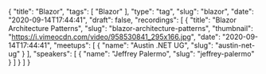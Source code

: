 {
  "title": "Blazor",
  "tags": [
    "Blazor"
  ],
  "type": "tag",
  "slug": "blazor",
  "date": "2020-09-14T17:44:41",
  "draft": false,
  "recordings": [
    {
      "title": "Blazor Architecture Patterns",
      "slug": "blazor-architecture-patterns",
      "thumbnail": "https://i.vimeocdn.com/video/958530841_295x166.jpg",
      "date": "2020-09-14T17:44:41",
      "meetups": [
        {
          "name": "Austin .NET UG",
          "slug": "austin-net-ug"
        }
      ],
      "speakers": [
        {
          "name": "Jeffrey Palermo",
          "slug": "jeffrey-palermo"
        }
      ]
    }
  ]
}